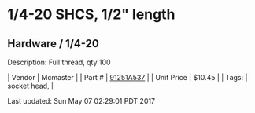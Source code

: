 # 1/4-20 SHCS, 1/2" length
## Hardware / 1/4-20
Description: 	Full thread, qty 100 

| Vendor | Mcmaster | 
| Part # | [91251A537](https://www.mcmaster.com/#91251A537) | 
| Unit Price | $10.45 | 
| Tags: | socket head,  | 

Last updated: Sun May 07 02:29:01 PDT 2017